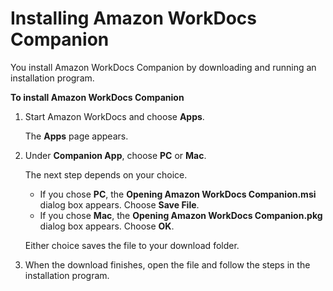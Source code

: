 # Installing Amazon WorkDocs Companion<a name="install-companion"></a>

You install Amazon WorkDocs Companion by downloading and running an installation program\.

**To install Amazon WorkDocs Companion**

1. Start Amazon WorkDocs and choose **Apps**\. 

   The **Apps** page appears\.

1. Under **Companion App**, choose **PC** or **Mac**\.

   The next step depends on your choice\.
   + If you chose **PC**, the **Opening Amazon WorkDocs Companion\.msi** dialog box appears\. Choose **Save File**\.
   + If you chose **Mac**, the **Opening Amazon WorkDocs Companion\.pkg** dialog box appears\. Choose **OK**\.

   Either choice saves the file to your download folder\.

1. When the download finishes, open the file and follow the steps in the installation program\.